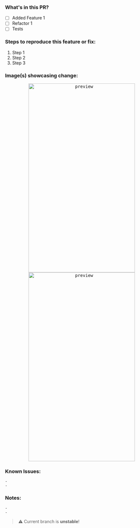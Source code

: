 ### What's in this PR?
- [ ] Added Feature 1
- [ ] Refactor 1
- [ ] Tests

### Steps to reproduce this feature or fix:
1. Step 1
2. Step 2
3. Step 3

### Image(s) showcasing change:
<p align="center">
  <kbd><img src="" alt="preview" width="350" height="620"/></kbd>
  <kbd><img src="" alt="preview" width="350" height="620"/></kbd>
</p>

### Known Issues:
```
- 
- 
```

### Notes:
```
- 
- 
```

>️ ⚠️ Current branch is **unstable**!
